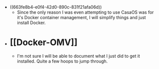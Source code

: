 - ((663fe8b4-e0f4-42d0-890c-831f21afa06d))
	- Since the only reason I was even attempting to use CasaOS was for it's Docker container management, I will simplify things and just install Docker.
- # [[Docker-OMV]]
	- I'm not sure I will be able to document what I just did to get it installed.  Quite a few hoops to jump through.